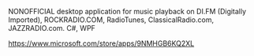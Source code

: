 NONOFFICIAL desktop application for music playback on DI.FM (Digitally Imported), ROCKRADIO.COM, RadioTunes, ClassicalRadio.com, JAZZRADIO.com. C#, WPF

https://www.microsoft.com/store/apps/9NMHGB6KQ2XL
